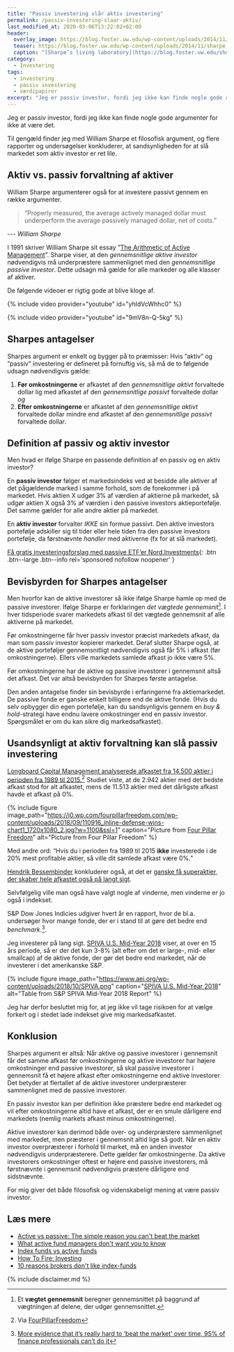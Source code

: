 ```yaml
---
title: "Passiv investering slår aktiv investering"
permalink: /passiv-investering-slaar-aktiv/
last_modified_at: 2020-03-06T13:22:02+02:00
header:
  overlay_image: https://blog.foster.uw.edu/wp-content/uploads/2014/11/sharpe_73.jpg
  teaser: https://blog.foster.uw.edu/wp-content/uploads/2014/11/sharpe_73.jpg
  caption: "[Sharpe’s living laboratory](https://blog.foster.uw.edu/sharpes-living-laboratory/)"
category:
  - Investering
tags:
  - investering
  - passiv investering
  - værdipapirer
excerpt: "Jeg er passiv investor, fordi jeg ikke kan finde nogle gode argumenter for ikke at være det. William Sharpe leverer det filosofiske argument, og så er der masser af empiri."
---
```


Jeg er passiv investor, fordi jeg ikke kan finde nogle gode argumenter for ikke at være det.

Til gengæld finder jeg med William Sharpe et filosofisk argument, og flere rapporter og undersøgelser konkluderer, at sandsynligheden for at slå markedet som aktiv investor er ret lile.

## Aktiv vs. passiv forvaltning af aktiver

William Sharpe argumenterer også for at investere passivt gennem en række argumenter.

> “Properly measured, the average actively managed dollar must underperform the average passively managed dollar, net of costs.”

--- <cite>William Sharpe</cite>

I 1991 skriver William Sharpe sit essay ”[The Arithmetic of Active Management](https://www.cfapubs.org/doi/pdf/10.2469/faj.v47.n1.7)”. Sharpe viser, at den _gennemsnitlige aktive investor_ nødvendigvis må underpræstere sammenlignet med den _gennemsnitlige passive investor_. Dette udsagn må gælde for alle markeder og alle klasser af aktiver.

De følgende videoer er rigtig gode at blive kloge af.

{% include video provider="youtube" id="yhldVcWhhc0" %}

{% include video provider="youtube" id="9mV8n-Q-5kg" %}

## Sharpes antagelser

Sharpes argument er enkelt og bygger på to præmisser: Hvis ”aktiv” og ”passiv” investering er defineret på fornuftig vis, så må de to følgende udsagn nødvendigvis gælde:

1. **Før omkostningerne** er afkastet af den _gennemsnitlige aktivt_ forvaltede dollar lig med afkastet af den _gennemsnitlige passivt_ forvaltede dollar _og_
2. **Efter omkostningerne** er afkastet af den _gennemsnitlige aktivt_ forvaltede dollar mindre end afkastet af den _gennemsnitlige passivt_ forvaltede dollar.

## Definition af passiv og aktiv investor

Men hvad er ifølge Sharpe en passende definition af en passiv og en aktiv investor?

En **passiv investor** følger et markedsindeks ved at besidde alle aktiver af det pågældende marked i samme forhold, som de forekommer i på markedet. Hvis aktien X udgør 3% af værdien af aktierne på markedet, så udgør aktien X også 3% af værdien i den passive investors aktieportefølje. Det samme gælder for alle andre aktier på markedet.

En **aktiv investor** forvalter _IKKE_ sin formue passivt. Den aktive investors portefølje adskiller sig til tider eller hele tiden fra den passive investors portefølje, da førstnævnte _handler_ med aktiverne (fx for at slå markedet).

[Få gratis investeringsforslag med passive ETF’er Nord.Investments](/go/nord/){: .btn .btn--large .btn--info rel='sponsored nofollow noopener' }

## Bevisbyrden for Sharpes antagelser

Men hvorfor kan de aktive investorer så ikke ifølge Sharpe hamle op med de passive investorer. Ifølge Sharpe er forklaringen _det vægtede gennemsnit_[^note]. I hver tidsperiode svarer markedets afkast til det vægtede gennemsnit af alle aktiverne på markedet. 

Før omkostningerne får hver passiv investor præcist markedets afkast, da man som passiv investor kopierer markedet. Deraf slutter Sharpe også, at de aktive porteføljer gennemsnitligt nødvendigvis også får 5% i afkast (før omkostningerne). Ellers ville markedets samlede afkast jo ikke være 5%.

Før omkostningerne har de aktive og passive investorer i gennemsnit altså det afkast. Det var altså bevisbyrden for Sharpes første antagelse.

Den anden antagelse finder sin bevisbyrde i erfaringerne fra aktiemarkedet. De passive fonde er ganske enkelt billigere end de aktive fonde. (Hvis du selv opbygger din egen portefølje, kan du sandsynligvis gennem en _buy & hold_-strategi have endnu lavere omkostninger end en passiv investor. Spørgsmålet er om du kan sikre dig markedsafkastet).

## Usandsynligt at aktiv forvaltning kan slå passiv investering

[Longboard Capital Management analyserede afkastet fra 14.500 aktier i perioden fra 1989 til 2015.](http://info.longboardfunds.com/defense-wins-championships)[^note1] Studiet viste, at de 2.942 aktier med det bedste afkast stod for alt afkastet, mens de 11.513 aktier med det dårligste afkast havde et afkast på 0%. 

[^note1]: Via [FourPillarFreedom](https://fourpillarfreedom.com/most-individual-stocks-underperform-index-funds/)

{% include figure image_path="https://i0.wp.com/fourpillarfreedom.com/wp-content/uploads/2018/09/110916_inline-defense-wins-chart1_1720x1080_2.jpg?w=1100&ssl=1"
caption="Picture from [Four Pillar Freedom](https://fourpillarfreedom.com/most-individual-stocks-underperform-index-funds/)" alt="Picture from Four Pillar Freedom" %}

Med andre ord: “Hvis du i perioden fra 1989 til 2015 **ikke** investerede i de 20% mest profitable aktier, så ville dit samlede afkast være 0%.”

[Hendrik Bessembinder](https://finans.dk/privatokonomi/ECE11549009/ganske-faa-superaktier-skaber-hele-afkastet-de-fleste-aktier-er-rent-tilsaet/?ctxref=ext) konkluderer også, at det er  [ganske få superaktier, der skaber hele afkastet også på langt sigt](https://finans.dk/privatokonomi/ECE11549009/ganske-faa-superaktier-skaber-hele-afkastet-de-fleste-aktier-er-rent-tilsaet/?ctxref=ext). 

Selvfølgelig ville man også have valgt nogle af vinderne, men vinderne er jo også i indekset.

S&P Dow Jones Indicies udgiver hvert år en rapport, hvor de bl.a. undersøger hvor mange fonde, der er i stand til at gøre det bedre end _benchmark_.[^note2].

Jeg investerer på lang sigt. [SPIVA U.S. Mid-Year 2018](https://us.spindices.com/documents/spiva/spiva-us-mid-year-2018.pdf?force_download=true) viser, at over en 15 års periode, så er der det kun 3-8% (alt efter om det er large-, mid- eller smallcap) af de aktive fonde, der gør det bedre end markedet, når de investerer i det amerikanske S&P.

[^note2]: [More evidence that it’s really hard to ‘beat the market’ over time, 95% of finance professionals can’t do it](https://www.aei.org/carpe-diem/more-evidence-that-its-really-hard-to-beat-the-market-over-time-95-of-finance-professionals-cant-do-it/)

{% include figure image_path="https://www.aei.org/wp-content/uploads/2018/10/SPIVA.png" caption="[SPIVA U.S. Mid-Year 2018](https://us.spindices.com/documents/spiva/spiva-us-mid-year-2018.pdf?force_download=true)" alt="Table from S&P SPIVA Mid-Year 2018 Report" %}

Jeg har derfor besluttet mig for, at jeg ikke vil tage risikoen for at vælge forkert og i stedet lade indekset give mig markedsafkastet.

## Konklusion

Sharpes argument er altså: Når aktive og passive investorer i gennemsnit får det samme afkast før omkostningerne og aktive investorer har højere omkostninger end passive investorer, så skal passive investorer i gennemsnit få et højere afkast efter omkostningerne end aktive investorer. Det betyder at flertallet af de aktive investorer underpræsterer sammenlignet med de passive investorer. 

En passiv investor kan per definition ikke præstere bedre end markedet og vil efter omkostningerne altid have et afkast, der er en smule dårligere end markedets (nemlig markets afkast minus omkostningerne). 

Aktive investorer kan derimod både over- og underpræstere sammenlignet med markedet, men præsterer i gennemsnit altid lige så godt. Når en aktiv investor overpræsterer i forhold til market, må en anden investor nødvendigvis underpræsterere. Dette gælder før omkostningerne. Da aktive investorers omkostninger oftest er højere end passive investorers, må førstnævnte i gennemsnit nødvendigvis præstere dårligere end sidstnævnte.

For mig giver det både filosofisk og videnskabeligt mening at være passiv investor.

[^note]: Et **vægtet gennemsnit** beregner gennemsnittet på baggrund af vægtningen af delene, der udgør gennemsnittet.

## Læs mere

- [Active vs passive: The simple reason you can't beat the market](https://realinvestmentadvice.com/active-vs-passive-the-simple-reasons-you-cant-beat-an-index/)
- [What active fund managers don't want you to know](https://www.yourmoneyblueprint.co.nz/blog-1/2019/9/29/what-active-fund-managers-dont-want-you-to-know)
- [Index funds vs active funds](https://www.howtofire.com/index-funds-vs-active-funds/)
- [How To Fire: Investing](https://www.howtofire.com/fire-guide/investing/)
- [10 reasons brokers don't like index-funds](https://paulmerriman.com/10-reasons-brokers-dont-like-index-funds/)

{% include disclaimer.md %}
